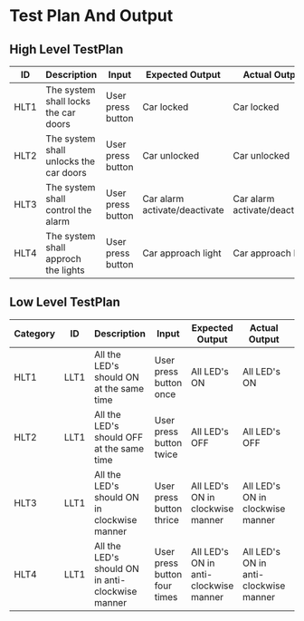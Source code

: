 # Test Plan And Output
## High Level TestPlan
| ID | Description |Input| Expected Output|Actual Output|Status|
|-----|------------|------|-------|------------|-----------|
| HLT1 | The system shall locks the car doors |User press button |Car locked|Car locked|✔|
| HLT2 | The system shall unlocks the car doors |User press button |Car unlocked|Car unlocked|✔|
| HLT3 | The system shall control the alarm |User press button |Car alarm activate/deactivate|Car alarm activate/deactivate|✔|
| HLT4 | The system shall approch the lights |User press button |Car approach light|Car approach light|✔|

## Low Level TestPlan
| Category | ID | Description |Input| Expected Output|Actual Output|Status|
|----------|----|--------------|------|-----------|---------------|--------|
| HLT1 | LLT1 | All the LED's should ON at the same time |User press button once|All LED's ON|All LED's ON|✔|
| HLT2 | LLT1 | All the LED's should OFF at the same time |User press button twice|All LED's OFF|All LED's OFF|✔|
| HLT3 | LLT1 | All the LED's should ON in clockwise manner |User press button thrice|All LED's ON in clockwise manner|All LED's ON in clockwise manner|✔|
| HLT4 | LLT1 | All the LED's should ON in anti-clockwise manner |User press button four times|All LED's ON in anti-clockwise manner|All LED's ON in anti-clockwise manner|✔|


